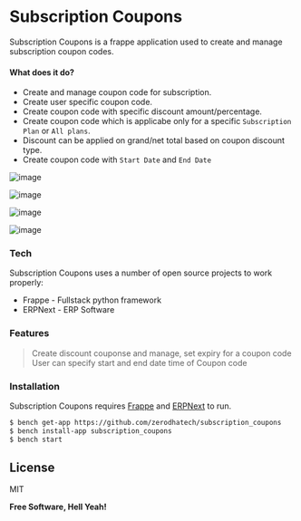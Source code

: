 # Subscription Coupons
Subscription Coupons is a frappe application used to create and manage subscription coupon codes.

#### What does it do?
  - Create and manage coupon code for subscription.
  - Create user specific coupon code. 
  - Create coupon code with specific discount amount/percentage.
  - Create coupon code which is applicabe only for a specific `Subscription Plan` or `All plans`.
  - Discount can be applied on grand/net total based on coupon discount type.
  - Create coupon code with `Start Date` and `End Date`

![image](https://user-images.githubusercontent.com/11792643/57429953-bff30800-724b-11e9-9d5c-ce75f5dfdfa1.png)

![image](https://user-images.githubusercontent.com/11792643/57430003-e5801180-724b-11e9-8087-f5520cb3bcaf.png)

![image](https://user-images.githubusercontent.com/11792643/57430044-fd579580-724b-11e9-8e3b-8e380fc0a7f6.png)


![image](https://user-images.githubusercontent.com/11792643/57430187-79ea7400-724c-11e9-8720-eb8830676606.png)
### Tech

Subscription Coupons uses a number of open source projects to work properly:

* Frappe - Fullstack python framework
* ERPNext - ERP Software

### Features
> Create discount couponse and manage, set expiry for a coupon code
> User can specify start and end date time of Coupon code 

### Installation

Subscription Coupons requires [Frappe](https://github.com/frappe/frappe) and [ERPNext](https://github.com/frappe/erpnext) to run.


```sh
$ bench get-app https://github.com/zerodhatech/subscription_coupons
$ bench install-app subscription_coupons
$ bench start
```



License
----

MIT


**Free Software, Hell Yeah!**

